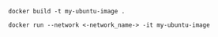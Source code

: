     docker build -t my-ubuntu-image .

    docker run --network <-network_name-> -it my-ubuntu-image

